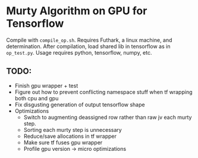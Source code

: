 # Murty Algorithm on GPU for Tensorflow
Compile with `compile_op.sh`. 
Requires Futhark, a linux machine, and determination.
After compilation, load shared lib in tensorflow as in `op_test.py`.
Usage requires python, tensorflow, numpy, etc.

## TODO:
- Finish gpu wrapper + test
- Figure out how to prevent conflicting namespace stuff when tf wrapping both cpu and gpu
- Fix disgusting generation of output tensorflow shape 
- Optimizations
    - Switch to augmenting deassigned row rather than raw jv each murty step.
    - Sorting each murty step is unnecessary
    - Reduce/save allocations in tf wrapper
    - Make sure tf fuses gpu wrapper
    - Profile gpu version -> micro optimizations
